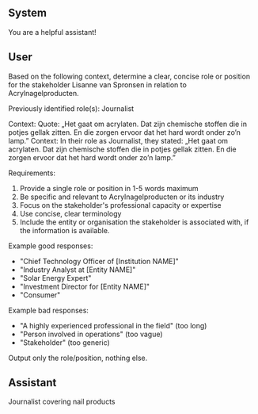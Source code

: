 ## System

You are a helpful assistant!

## User


Based on the following context, determine a clear, concise role or position for the stakeholder Lisanne van Spronsen in relation to Acrylnagelproducten.

Previously identified role(s): Journalist

Context:
Quote: „Het gaat om acrylaten. Dat zijn chemische stoffen die in potjes gellak zitten. En die zorgen ervoor dat het hard wordt onder zo’n lamp.”
Context: In their role as Journalist, they stated: „Het gaat om acrylaten. Dat zijn chemische stoffen die in potjes gellak zitten. En die zorgen ervoor dat het hard wordt onder zo’n lamp.”

Requirements:
1. Provide a single role or position in 1-5 words maximum
2. Be specific and relevant to Acrylnagelproducten or its industry
3. Focus on the stakeholder's professional capacity or expertise
4. Use concise, clear terminology
5. Include the entity or organisation the stakeholder is associated with, if the information is available.

Example good responses:
- "Chief Technology Officer of [Institution NAME]"
- "Industry Analyst at [Entity NAME]"
- "Solar Energy Expert"
- "Investment Director for [Entity NAME]"
- "Consumer"

Example bad responses:
- "A highly experienced professional in the field" (too long)
- "Person involved in operations" (too vague)
- "Stakeholder" (too generic)

Output only the role/position, nothing else.


## Assistant

Journalist covering nail products

